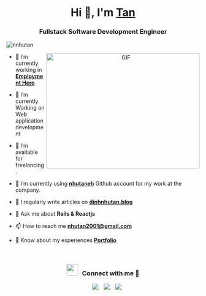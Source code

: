<h1 align="center">Hi 👋, I'm <a href="https://dinhnhutan.blog/" target="_blank">Tan</a></h1>
<h3 align="center">Fullstack Software Development Engineer</h3>

<p align="left"> <img src="https://komarev.com/ghpvc/?username=nnhutan&label=Profile%20views&color=0e75b6&style=flat" alt="nnhutan" /> </p>


<a target="_blank" align="center">
  <img align="right" top="500" height="300" width="400" alt="GIF" src="https://media.giphy.com/media/SWoSkN6DxTszqIKEqv/giphy.gif">
</a>

- 🔭 I’m currently working in <b><a href="https://employmenthero.com/" target="_blank">Employment Hero</a></b>

- 🌱 I’m currently Working on Web application development

- 🤝 I’m available for freelancing.

- 🌱 I’m currently using **[nhutaneh](https://github.com/nhutaneh)** Github account for my work at the company.

- 📝 I regularly write articles on **[dinhnhutan.blog](https://dinhnhutan.blog)**

- 💬 Ask me about **Rails & Reactjs**

- 📫 How to reach me **nhutan2001@gmail.com**

- 📄 Know about my experiences <b><a href="https://dinhnhutan.blog" target="_blank">Portfolio</a></b>
<br/>
<h3 align="center" > <img src="https://media.giphy.com/media/iY8CRBdQXODJSCERIr/giphy.gif" width="30" height="30" style="margin-right: 10px;">Connect with me 🤝 </h3>

<p align="center">

 <div align="center"  class="icons-social" style="margin-left: 10px;">
        <a style="margin-left: 10px;"  target="_blank" href="https://www.linkedin.com/in/dinhnhutan/">
			<img src="https://img.icons8.com/doodle/40/000000/linkedin--v2.png"></a>
        <a style="margin-left: 10px;" target="_blank" href="https://github.com/nnhutan">
		<img src="https://img.icons8.com/doodle/40/000000/github--v1.png"></a>
        <a style="margin-left: 10px;" target="_blank" href="https://instagram.com/dinhnhutan">
			<img src="https://img.icons8.com/doodle/40/000000/instagram-new--v2.png"></a>
      </div>
</p>
